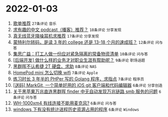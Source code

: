 # 2022-01-03

1. [歌单推荐](https://www.v2ex.com/t/825877) `27条评论` `音乐`
1. [求有趣的中文 podcast（播客）推荐？](https://www.v2ex.com/t/825875) `18条评论` `分享发现`
1. [真无线蓝牙降噪耳机求推荐](https://www.v2ex.com/t/825894) `17条评论` `分享发现`
1. [蒙特利尔转码，是读 3 年的 college 还是 13-18 个月的速成班？](https://www.v2ex.com/t/825868) `12条评论` `问与答`
1. [集思广益：打工人做一份应对紧急隔离的常备物资清单](https://www.v2ex.com/t/825899) `10条评论` `问与答`
1. [[后端开发] 做什么样的业务才对职业生涯有帮助呢？](https://www.v2ex.com/t/825880) `9条评论` `职场话题`
1. [黑群晖不认希捷 2T 硬盘，求助](https://www.v2ex.com/t/825866) `8条评论` `NAS`
1. [HomePod mini 怎么切换 wifi](https://www.v2ex.com/t/825883) `7条评论` `Apple`
1. [练习时长 3 年半的 PHPer 写的 Golang 程序，求指点](https://www.v2ex.com/t/825872) `7条评论` `程序员`
1. [[送码] MarkGit, 一个简单好用的 iOS git 客户端和代码编辑器](https://www.v2ex.com/t/825900) `6条评论` `分享创造`
1. [关于黑苹果万兆直连黑群晖 finder 中无自动发现万兆链路 smb 服务的问题](https://www.v2ex.com/t/825898) `6条评论` `问与答`
1. [WH-1000xm4 有线连接不能用麦克风?](https://www.v2ex.com/t/825873) `6条评论` `问与答`
1. [windows 下有没有统计进程历史资源占用的程序](https://www.v2ex.com/t/825867) `6条评论` `Windows`

